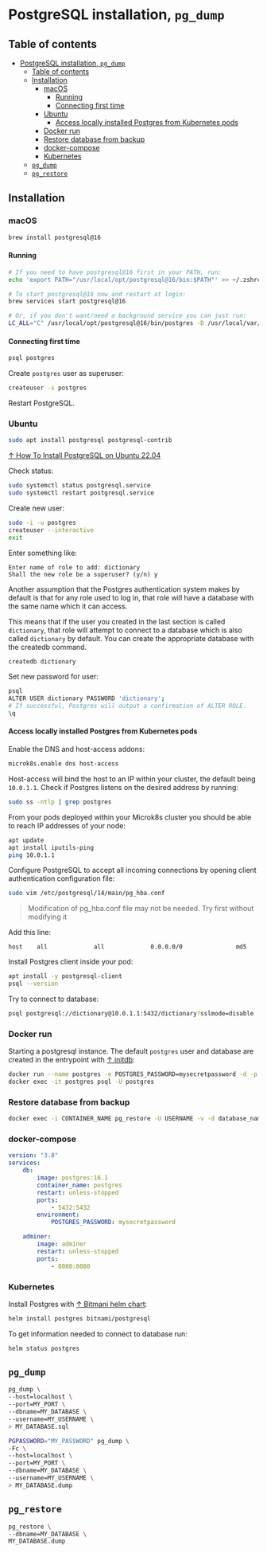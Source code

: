 # PostgreSQL installation, `pg_dump`

## Table of contents

- [PostgreSQL installation, `pg_dump`](#postgresql-installation-pg_dump)
  - [Table of contents](#table-of-contents)
  - [Installation](#installation)
    - [macOS](#macos)
      - [Running](#running)
      - [Connecting first time](#connecting-first-time)
    - [Ubuntu](#ubuntu)
      - [Access locally installed Postgres from Kubernetes pods](#access-locally-installed-postgres-from-kubernetes-pods)
    - [Docker run](#docker-run)
    - [Restore database from backup](#restore-database-from-backup)
    - [docker-compose](#docker-compose)
    - [Kubernetes](#kubernetes)
  - [`pg_dump`](#pg_dump)
  - [`pg_restore`](#pg_restore)

## Installation

### macOS

```bash
brew install postgresql@16
```

#### Running

```bash
# If you need to have postgresql@16 first in your PATH, run:
echo 'export PATH="/usr/local/opt/postgresql@16/bin:$PATH"' >> ~/.zshrc

# To start postgresql@16 now and restart at login:
brew services start postgresql@16

# Or, if you don't want/need a background service you can just run:
LC_ALL="C" /usr/local/opt/postgresql@16/bin/postgres -D /usr/local/var/postgresql@16
```

#### Connecting first time

```bash
psql postgres
```

Create `postgres` user as superuser:

```bash
createuser -s postgres
```

Restart PostgreSQL.

### Ubuntu

```bash
sudo apt install postgresql postgresql-contrib
```

[↑ How To Install PostgreSQL on Ubuntu 22.04](https://www.digitalocean.com/community/tutorials/how-to-install-postgresql-on-ubuntu-22-04-quickstart)

Check status:

```bash
sudo systemctl status postgresql.service
sudo systemctl restart postgresql.service
```

Create new user:

```bash
sudo -i -u postgres
createuser --interactive
exit
```

Enter something like:

```text
Enter name of role to add: dictionary
Shall the new role be a superuser? (y/n) y
```

Another assumption that the Postgres authentication system makes by default is that for any role used to log in, that role will have a database with the same name which it can access.

This means that if the user you created in the last section is called `dictionary`, that role will attempt to connect to a database which is also called `dictionary` by default. You can create the appropriate database with the createdb command.

```bash
createdb dictionary
```

Set new password for user:

```bash
psql
ALTER USER dictionary PASSWORD 'dictionary';
# If successful, Postgres will output a confirmation of ALTER ROLE.
\q
```

#### Access locally installed Postgres from Kubernetes pods

Enable the DNS and host-access addons:

```bash
microk8s.enable dns host-access
```

Host-access will bind the host to an IP within your cluster, the default being `10.0.1.1`. Check if Postgres listens on the desired address by running:

```bash
sudo ss -ntlp | grep postgres
```

From your pods deployed within your Microk8s cluster you should be able to reach IP addresses of your node:

```bash
apt update
apt install iputils-ping
ping 10.0.1.1
```

Configure PostgreSQL to accept all incoming connections by opening client authentication configuration file:

```bash
sudo vim /etc/postgresql/14/main/pg_hba.conf
```

> Modification of pg_hba.conf file may not be needed. Try first without modifying it

Add this line:

```text
host    all             all             0.0.0.0/0               md5
```

Install Postgres client inside your pod:

```bash
apt install -y postgresql-client
psql --version 
```

Try to connect to database:

```bash
psql postgresql://dictionary@10.0.1.1:5432/dictionary?sslmode=disable
```

### Docker run

Starting a postgresql instance. The default `postgres` user and database are created in the entrypoint with [↑ initdb](https://www.postgresql.org/docs/13/app-initdb.html):

```bash
docker run --name postgres -e POSTGRES_PASSWORD=mysecretpassword -d -p 5432:5432 postgres
docker exec -it postgres psql -U postgres
```

### Restore database from backup

```bash
docker exec -i CONTAINER_NAME pg_restore -U USERNAME -v -d database_name < /Users/j.doe/Downloads/name.backup
```

### docker-compose

```yaml
version: "3.8"
services:
    db:
        image: postgres:16.1
        container_name: postgres
        restart: unless-stopped
        ports:
            - 5432:5432
        environment:
            POSTGRES_PASSWORD: mysecretpassword

    adminer:
        image: adminer
        restart: unless-stopped
        ports:
            - 8080:8080
```

### Kubernetes

Install Postgres with [↑ Bitmani helm chart](https://bitnami.com/stack/postgresql/helm):

```bash
helm install postgres bitnami/postgresql
```

To get information needed to connect to database run:

```bash
helm status postgres
```

## `pg_dump`

```bash
pg_dump \
--host=localhost \
--port=MY_PORT \
--dbname=MY_DATABASE \
--username=MY_USERNAME \
> MY_DATABASE.sql
```

```bash
PGPASSWORD="MY_PASSWORD" pg_dump \
-Fc \
--host=localhost \
--port=MY_PORT \
--dbname=MY_DATABASE \
--username=MY_USERNAME \
> MY_DATABASE.dump
```

## `pg_restore`

```bash
pg_restore \
--dbname=MY_DATABASE \
MY_DATABASE.dump
```
